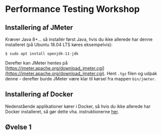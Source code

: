 # Performance Testing Workshop

## Installering af JMeter
Kræver Java 8+... så installér først Java, hvis du ikke allerede har denne installeret (på Ubuntu 18.04 LTS køres eksempelvis):
```
$ sudo apt install openjdk-11-jdk
```
Derefter kan JMeter hentes på [https://jmeter.apache.org/download_jmeter.cgi](https://jmeter.apache.org/download_jmeter.cgi). Hent `.tgz` filen og udpak denne - derefter burde JMeter være klar til kørsel fra mappen `bin/jmeter`.


## Installering af Docker
Nedenstående applikationer kører i Docker, så hvis du ikke allerede har Docker installeret, så gør 
dette vha. instruktionerne [her](https://docs.docker.com/install/linux/docker-ce/ubuntu/).


## Øvelse 1

